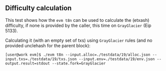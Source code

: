 ## Difficulty calculation

This test shows how the `evm t8n` can be used to calculate the (etxash) difficulty, if none is provided by the caller, 
this time on `GrayGlacier` (Eip 5133).

Calculating it (with an empty set of txs) using `GrayGlacier` rules (and no provided unclehash for the parent block):
```
[user@work evm]$ ./evm t8n --input.alloc=./testdata/19/alloc.json --input.txs=./testdata/19/txs.json --input.env=./testdata/19/env.json --output.result=stdout --state.fork=GrayGlacier
```